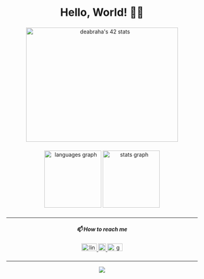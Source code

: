 <h1 align="center">Hello, World! 🧑‍🚀</h1>

###

<!-- 42_id -->
<p align="center">
  <a href="https://github.com/oakoudad/badge42">
    <img src="https://badge.mediaplus.ma/darkblue/deabraha" alt="deabraha's 42 stats" width="400" height="300" />
  </a>
</p>

###
<!-- stats and languages 
themes: radical, one dark, vue dark, algolia, darcula, ayu mirage, calm -->
<div align="center">
  <img src="https://github-readme-stats.vercel.app/api/top-langs?username=dabrafur&locale=en&hide_title=false&layout=compact&card_width=320&langs_count=4&theme=calm&hide_border=false&order=2" height="150" alt="languages graph"  />
  <img src="https://github-readme-stats.vercel.app/api?username=dabrafur&hide_title=false&hide_rank=false&show_icons=true&include_all_commits=true&count_private=true&disable_animations=false&theme=calm&locale=en&hide_border=false&order=1&custom_title=Github%20Stats" height="150" alt="stats graph"  />
</div>

###
---
<h5 align="center">📫 How to reach me</h5>

###

<div align="center">
  <a href="https://www.linkedin.com/in/debora-furlan-9b1398ab/" target="_blank">
    <img src="https://raw.githubusercontent.com/maurodesouza/profile-readme-generator/master/src/assets/icons/social/linkedin/default.svg" width="40" height="20" alt="linkedin logo"  />
  </a>
  <a href="deabraha@student.42sp.org.br" target="_blank">
    <img src="https://raw.githubusercontent.com/maurodesouza/profile-readme-generator/master/src/assets/icons/social/slack/default.svg" width="20" height="20" alt="slack logo"  />
  </a>
  <a href="deabraha@student.42sp.org.br" target="_blank">
    <img src="https://raw.githubusercontent.com/maurodesouza/profile-readme-generator/master/src/assets/icons/social/gmail/default.svg" width="40" height="20" alt="gmail logo"  />
  </a>
</div>

###
---
<div align="center">
  <img src="https://visitor-badge.laobi.icu/badge?page_id=dabrafur.dabrafur&left_color=lightcoral&right_color=darkslategray"  />
</div>

###
